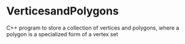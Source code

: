 # VerticesandPolygons
C++ program to store a collection of vertices and polygons, where a polygon is a specialized form of a vertex set
